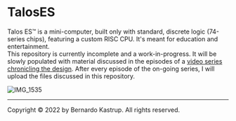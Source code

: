 # TalosES
Talos ES™ is a mini-computer, built only with standard, discrete logic (74-series chips), featuring a custom RISC CPU. It's meant for education and entertainment.<br>
This repository is currently incomplete and a work-in-progress. It will be slowly populated with material discussed in the episodes of a <a href="https://www.youtube.com/watch?v=509XYuB6xsw&list=PLDf2uklC__d0CCgEDWJ5CoJgBmkGZ0vGv&ab_channel=TheByteAttic">video series chronicling the design</a>. After every episode of the on-going series, I will upload the files discussed in this repository.<br>
<p>

![IMG_1535](https://user-images.githubusercontent.com/69539226/185769702-99430ba9-5632-4dc7-8d4e-82e9af30b109.jpeg)

<p><hr>
Copyright © 2022 by Bernardo Kastrup. All rights reserved.
